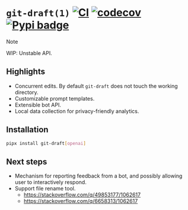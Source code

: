 # `git-draft(1)` [![CI](https://github.com/mtth/git-draft/actions/workflows/ci.yaml/badge.svg)](https://github.com/mtth/git-draft/actions/workflows/ci.yaml) [![codecov](https://codecov.io/gh/mtth/git-draft/graph/badge.svg?token=3OTKAI0FP6)](https://codecov.io/gh/mtth/git-draft) [![Pypi badge](https://badge.fury.io/py/git-draft.svg)](https://pypi.python.org/pypi/git-draft/)

> [!NOTE]
> WIP: Unstable API.


## Highlights

* Concurrent edits. By default `git-draft` does not touch the working directory.
* Customizable prompt templates.
* Extensible bot API.
* Local data collection for privacy-friendly analytics.


## Installation

```sh
pipx install git-draft[openai]
```


## Next steps

* Mechanism for reporting feedback from a bot, and possibly allowing user to
  interactively respond.
* Support file rename tool.
  * https://stackoverflow.com/q/49853177/1062617
  * https://stackoverflow.com/q/6658313/1062617
